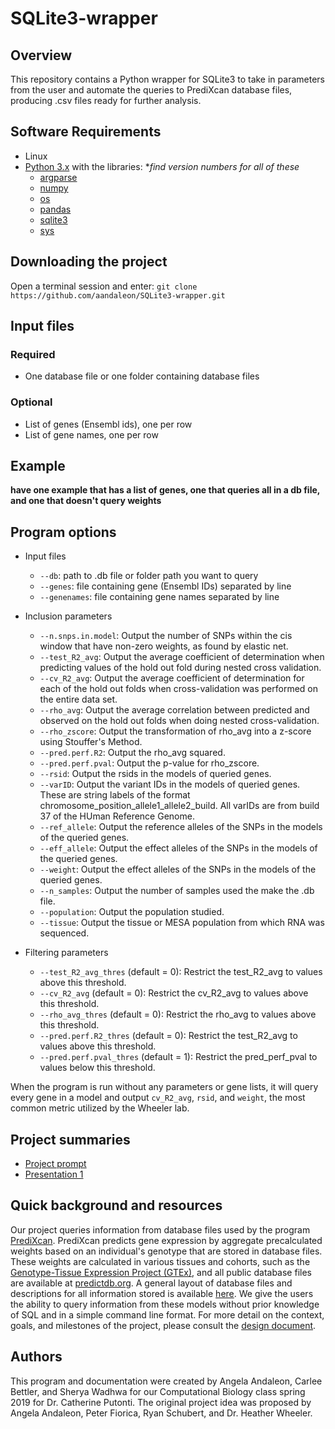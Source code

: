 # SQLite3-wrapper

## Overview
This repository contains a Python wrapper for SQLite3 to take in parameters from the user and automate the queries to PrediXcan database files, producing .csv files ready for further analysis.

## Software Requirements
* Linux
* [Python 3.x](https://www.python.org/downloads/) with the libraries: **find version numbers for all of these*
  * [argparse](https://docs.python.org/3/library/argparse.html)
  * [numpy](http://www.numpy.org/)
  * [os](https://docs.python.org/3/library/os.html)
  * [pandas](https://pandas.pydata.org/)
  * [sqlite3](https://docs.python.org/3/library/sqlite3.html)
  * [sys](https://docs.python.org/3/library/sys.html)

## Downloading the project
Open a terminal session and enter: `git clone https://github.com/aandaleon/SQLite3-wrapper.git`

## Input files
### Required
* One database file or one folder containing database files
### Optional
* List of genes (Ensembl ids), one per row
* List of gene names, one per row

## Example
**have one example that has a list of genes, one that queries all in a db file, and one that doesn't query weights**

## Program options
* Input files
  * `--db`: path to .db file or folder path you want to query
  * `--genes`: file containing gene (Ensembl IDs) separated by line
  * `--genenames`: file containing gene names separated by line

* Inclusion parameters
  * `--n.snps.in.model`: Output the number of SNPs within the cis window that have non-zero weights, as found by elastic net.
  * `--test_R2_avg`: Output the average coefficient of determination when predicting values of the hold out fold during nested cross validation.
  * `--cv_R2_avg`: Output the average coefficient of determination for each of the hold out folds when cross-validation was performed on the entire data set.
  * `--rho_avg`: Output the average correlation between predicted and observed on the hold out folds when doing nested cross-validation.
  * `--rho_zscore`: Output the transformation of rho_avg into a z-score using Stouffer's Method.
  * `--pred.perf.R2`: Output the rho_avg squared.
  * `--pred.perf.pval`: Output the p-value for rho_zscore.
  * `--rsid`: Output the rsids in the models of queried genes.
  * `--varID`: Output the variant IDs in the models of queried genes. These are string labels of the format chromosome_position_allele1_allele2_build. All varIDs are from build 37 of the HUman Reference Genome.
  * `--ref_allele`: Output the reference alleles of the SNPs in the models of the queried genes.
  * `--eff_allele`: Output the effect alleles of the SNPs in the models of the queried genes.
  * `--weight`: Output the effect alleles of the SNPs in the models of the queried genes.
  * `--n_samples`: Output the number of samples used the make the .db file.
  * `--population`: Output the population studied.
  * `--tissue`: Output the tissue or MESA population from which RNA was sequenced.

* Filtering parameters
  * `--test_R2_avg_thres` (default = 0): Restrict the test_R2_avg to values above this threshold.
  * `--cv_R2_avg` (default = 0): Restrict the cv_R2_avg to values above this threshold.
  * `--rho_avg_thres` (default = 0): Restrict the rho_avg to values above this threshold.
  * `--pred.perf.R2_thres` (default = 0): Restrict the test_R2_avg to values above this threshold.
  * `--pred.perf.pval_thres` (default = 1): Restrict the pred_perf_pval to values below this threshold.

When the program is run without any parameters or gene lists, it will query every gene in a model and output `cv_R2_avg`, `rsid`, and `weight`, the most common metric utilized by the Wheeler lab.

## Project summaries
* [Project prompt](https://docs.google.com/presentation/d/1Xarn0oowpogUH9NmHpkTC-sKIEeIR__ac2_Azgp5Ilo/edit?usp=sharing)
* [Presentation 1](https://docs.google.com/presentation/d/1lDZIZd-aw6z8_7F-tAtBdKWFPR-5bLE_pI3pmGNPjFM/edit?usp=sharing)

## Quick background and resources
Our project queries information from database files used by the program [PrediXcan](https://www.nature.com/articles/ng.3367). PrediXcan predicts gene expression by aggregate precalculated weights based on an individual's genotype that are stored in database files. These weights are calculated in various tissues and cohorts, such as the [Genotype-Tissue Expression Project (GTEx)](https://gtexportal.org/home/documentationPage), and all public database files are available at [predictdb.org](predictdb.org). A general layout of database files and descriptions for all information stored is available [here](https://s3.amazonaws.com/predictdb2/contributed/MESA-2018-05-v2/MESAdb_2018-05-28_updated_README.txt). We give the users the ability to query information from these models without prior knowledge of SQL and in a simple command line format. For more detail on the context, goals, and milestones of the project, please consult the [design document](https://github.com/aandaleon/SQLite3-wrapper/wiki/Design-Document).

## Authors
This program and documentation were created by Angela Andaleon, Carlee Bettler, and Sherya Wadhwa for our Computational Biology class spring 2019 for Dr. Catherine Putonti. The original project idea was proposed by Angela Andaleon, Peter Fiorica, Ryan Schubert, and Dr. Heather Wheeler.
